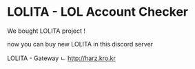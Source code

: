 # LOLITA - LOL Account Checker

We bought LOLITA project !

now you can buy new LOLITA in this discord server

LOLITA - Gateway
ㄴ http://harz.kro.kr
